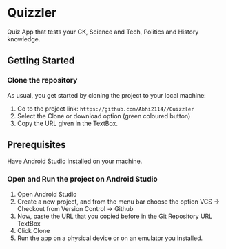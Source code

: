 # Quizzler
Quiz App that tests your GK, Science and Tech, Politics and History knowledge.



## Getting Started
### Clone the repository
As usual, you get started by cloning the project to your local machine:
1. Go to the project link: ``` https://github.com/Abhi2114//Quizzler ```
2. Select the Clone or download option (green coloured button)
3. Copy the URL given in the TextBox.

## Prerequisites
Have Android Studio installed on your machine.

### Open and Run the project on Android Studio
1. Open Android Studio
2. Create a new project, and from the menu bar choose the option VCS -> Checkout from Version Control -> Github
3. Now, paste the URL that you copied before in the Git Repository URL TextBox
4. Click Clone
5. Run the app on a physical device or on an emulator you installed.
